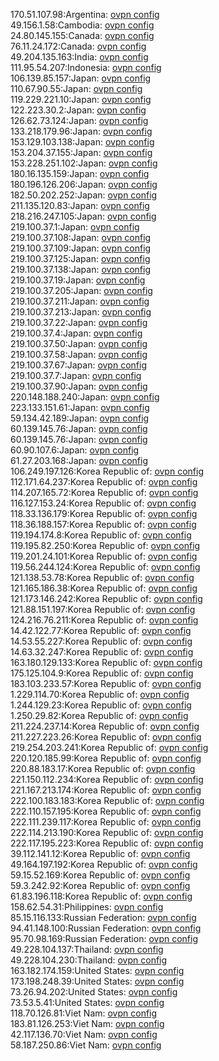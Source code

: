 170.51.107.98:Argentina: [ovpn config](vpn/170_51_107_98.ovpn)  
49.156.1.58:Cambodia: [ovpn config](vpn/49_156_1_58.ovpn)  
24.80.145.155:Canada: [ovpn config](vpn/24_80_145_155.ovpn)  
76.11.24.172:Canada: [ovpn config](vpn/76_11_24_172.ovpn)  
49.204.135.163:India: [ovpn config](vpn/49_204_135_163.ovpn)  
111.95.54.207:Indonesia: [ovpn config](vpn/111_95_54_207.ovpn)  
106.139.85.157:Japan: [ovpn config](vpn/106_139_85_157.ovpn)  
110.67.90.55:Japan: [ovpn config](vpn/110_67_90_55.ovpn)  
119.229.221.10:Japan: [ovpn config](vpn/119_229_221_10.ovpn)  
122.223.30.2:Japan: [ovpn config](vpn/122_223_30_2.ovpn)  
126.62.73.124:Japan: [ovpn config](vpn/126_62_73_124.ovpn)  
133.218.179.96:Japan: [ovpn config](vpn/133_218_179_96.ovpn)  
153.129.103.138:Japan: [ovpn config](vpn/153_129_103_138.ovpn)  
153.204.37.155:Japan: [ovpn config](vpn/153_204_37_155.ovpn)  
153.228.251.102:Japan: [ovpn config](vpn/153_228_251_102.ovpn)  
180.16.135.159:Japan: [ovpn config](vpn/180_16_135_159.ovpn)  
180.196.126.206:Japan: [ovpn config](vpn/180_196_126_206.ovpn)  
182.50.202.252:Japan: [ovpn config](vpn/182_50_202_252.ovpn)  
211.135.120.83:Japan: [ovpn config](vpn/211_135_120_83.ovpn)  
218.216.247.105:Japan: [ovpn config](vpn/218_216_247_105.ovpn)  
219.100.37.1:Japan: [ovpn config](vpn/219_100_37_1.ovpn)  
219.100.37.108:Japan: [ovpn config](vpn/219_100_37_108.ovpn)  
219.100.37.109:Japan: [ovpn config](vpn/219_100_37_109.ovpn)  
219.100.37.125:Japan: [ovpn config](vpn/219_100_37_125.ovpn)  
219.100.37.138:Japan: [ovpn config](vpn/219_100_37_138.ovpn)  
219.100.37.19:Japan: [ovpn config](vpn/219_100_37_19.ovpn)  
219.100.37.205:Japan: [ovpn config](vpn/219_100_37_205.ovpn)  
219.100.37.211:Japan: [ovpn config](vpn/219_100_37_211.ovpn)  
219.100.37.213:Japan: [ovpn config](vpn/219_100_37_213.ovpn)  
219.100.37.22:Japan: [ovpn config](vpn/219_100_37_22.ovpn)  
219.100.37.4:Japan: [ovpn config](vpn/219_100_37_4.ovpn)  
219.100.37.50:Japan: [ovpn config](vpn/219_100_37_50.ovpn)  
219.100.37.58:Japan: [ovpn config](vpn/219_100_37_58.ovpn)  
219.100.37.67:Japan: [ovpn config](vpn/219_100_37_67.ovpn)  
219.100.37.7:Japan: [ovpn config](vpn/219_100_37_7.ovpn)  
219.100.37.90:Japan: [ovpn config](vpn/219_100_37_90.ovpn)  
220.148.188.240:Japan: [ovpn config](vpn/220_148_188_240.ovpn)  
223.133.151.61:Japan: [ovpn config](vpn/223_133_151_61.ovpn)  
59.134.42.189:Japan: [ovpn config](vpn/59_134_42_189.ovpn)  
60.139.145.76:Japan: [ovpn config](vpn/60_139_145_76.ovpn)  
60.139.145.76:Japan: [ovpn config](vpn/60_139_145_76.ovpn)  
60.90.107.6:Japan: [ovpn config](vpn/60_90_107_6.ovpn)  
61.27.203.168:Japan: [ovpn config](vpn/61_27_203_168.ovpn)  
106.249.197.126:Korea Republic of: [ovpn config](vpn/106_249_197_126.ovpn)  
112.171.64.237:Korea Republic of: [ovpn config](vpn/112_171_64_237.ovpn)  
114.207.165.72:Korea Republic of: [ovpn config](vpn/114_207_165_72.ovpn)  
116.127.153.24:Korea Republic of: [ovpn config](vpn/116_127_153_24.ovpn)  
118.33.136.179:Korea Republic of: [ovpn config](vpn/118_33_136_179.ovpn)  
118.36.188.157:Korea Republic of: [ovpn config](vpn/118_36_188_157.ovpn)  
119.194.174.8:Korea Republic of: [ovpn config](vpn/119_194_174_8.ovpn)  
119.195.82.250:Korea Republic of: [ovpn config](vpn/119_195_82_250.ovpn)  
119.201.24.101:Korea Republic of: [ovpn config](vpn/119_201_24_101.ovpn)  
119.56.244.124:Korea Republic of: [ovpn config](vpn/119_56_244_124.ovpn)  
121.138.53.78:Korea Republic of: [ovpn config](vpn/121_138_53_78.ovpn)  
121.165.186.38:Korea Republic of: [ovpn config](vpn/121_165_186_38.ovpn)  
121.173.146.242:Korea Republic of: [ovpn config](vpn/121_173_146_242.ovpn)  
121.88.151.197:Korea Republic of: [ovpn config](vpn/121_88_151_197.ovpn)  
124.216.76.211:Korea Republic of: [ovpn config](vpn/124_216_76_211.ovpn)  
14.42.122.77:Korea Republic of: [ovpn config](vpn/14_42_122_77.ovpn)  
14.53.55.227:Korea Republic of: [ovpn config](vpn/14_53_55_227.ovpn)  
14.63.32.247:Korea Republic of: [ovpn config](vpn/14_63_32_247.ovpn)  
163.180.129.133:Korea Republic of: [ovpn config](vpn/163_180_129_133.ovpn)  
175.125.104.9:Korea Republic of: [ovpn config](vpn/175_125_104_9.ovpn)  
183.103.233.57:Korea Republic of: [ovpn config](vpn/183_103_233_57.ovpn)  
1.229.114.70:Korea Republic of: [ovpn config](vpn/1_229_114_70.ovpn)  
1.244.129.23:Korea Republic of: [ovpn config](vpn/1_244_129_23.ovpn)  
1.250.29.82:Korea Republic of: [ovpn config](vpn/1_250_29_82.ovpn)  
211.224.237.14:Korea Republic of: [ovpn config](vpn/211_224_237_14.ovpn)  
211.227.223.26:Korea Republic of: [ovpn config](vpn/211_227_223_26.ovpn)  
219.254.203.241:Korea Republic of: [ovpn config](vpn/219_254_203_241.ovpn)  
220.120.185.99:Korea Republic of: [ovpn config](vpn/220_120_185_99.ovpn)  
220.88.183.17:Korea Republic of: [ovpn config](vpn/220_88_183_17.ovpn)  
221.150.112.234:Korea Republic of: [ovpn config](vpn/221_150_112_234.ovpn)  
221.167.213.174:Korea Republic of: [ovpn config](vpn/221_167_213_174.ovpn)  
222.100.183.183:Korea Republic of: [ovpn config](vpn/222_100_183_183.ovpn)  
222.110.157.195:Korea Republic of: [ovpn config](vpn/222_110_157_195.ovpn)  
222.111.239.117:Korea Republic of: [ovpn config](vpn/222_111_239_117.ovpn)  
222.114.213.190:Korea Republic of: [ovpn config](vpn/222_114_213_190.ovpn)  
222.117.195.223:Korea Republic of: [ovpn config](vpn/222_117_195_223.ovpn)  
39.112.141.12:Korea Republic of: [ovpn config](vpn/39_112_141_12.ovpn)  
49.164.197.192:Korea Republic of: [ovpn config](vpn/49_164_197_192.ovpn)  
59.15.52.169:Korea Republic of: [ovpn config](vpn/59_15_52_169.ovpn)  
59.3.242.92:Korea Republic of: [ovpn config](vpn/59_3_242_92.ovpn)  
61.83.196.118:Korea Republic of: [ovpn config](vpn/61_83_196_118.ovpn)  
158.62.54.31:Philippines: [ovpn config](vpn/158_62_54_31.ovpn)  
85.15.116.133:Russian Federation: [ovpn config](vpn/85_15_116_133.ovpn)  
94.41.148.100:Russian Federation: [ovpn config](vpn/94_41_148_100.ovpn)  
95.70.98.169:Russian Federation: [ovpn config](vpn/95_70_98_169.ovpn)  
49.228.104.137:Thailand: [ovpn config](vpn/49_228_104_137.ovpn)  
49.228.104.230:Thailand: [ovpn config](vpn/49_228_104_230.ovpn)  
163.182.174.159:United States: [ovpn config](vpn/163_182_174_159.ovpn)  
173.198.248.39:United States: [ovpn config](vpn/173_198_248_39.ovpn)  
73.26.94.202:United States: [ovpn config](vpn/73_26_94_202.ovpn)  
73.53.5.41:United States: [ovpn config](vpn/73_53_5_41.ovpn)  
118.70.126.81:Viet Nam: [ovpn config](vpn/118_70_126_81.ovpn)  
183.81.126.253:Viet Nam: [ovpn config](vpn/183_81_126_253.ovpn)  
42.117.136.70:Viet Nam: [ovpn config](vpn/42_117_136_70.ovpn)  
58.187.250.86:Viet Nam: [ovpn config](vpn/58_187_250_86.ovpn)  
